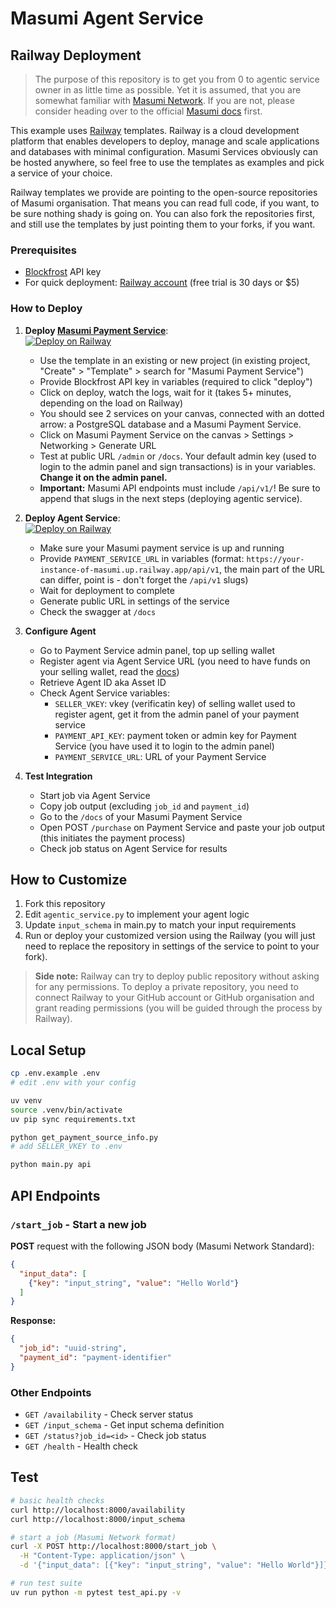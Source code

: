 # Masumi Agent Service

## Railway Deployment

> The purpose of this repository is to get you from 0 to agentic service owner in as little time as possible. Yet it is assumed, that you are somewhat familiar with [Masumi Network](https://masumi.network/). If you are not, please consider heading over to the official [Masumi docs](https://docs.masumi.network/) first.  

This example uses [Railway](https://railway.com?referralCode=pa1ar) templates. Railway is a cloud development platform that enables developers to deploy, manage and scale applications and databases with minimal configuration. Masumi Services obviously can be hosted anywhere, so feel free to use the templates as examples and pick a service of your choice.  

Railway templates we provide are pointing to the open-source repositories of Masumi organisation. That means you can read full code, if you want, to be sure nothing shady is going on. You can also fork the repositories first, and still use the templates by just pointing them to your forks, if you want.

### Prerequisites

- [Blockfrost](https://blockfrost.io/) API key
- For quick deployment: [Railway account](https://railway.com?referralCode=pa1ar) (free trial is 30 days or $5)

### How to Deploy

1. **Deploy [Masumi Payment Service](https://github.com/masumi-network/masumi-payment-service)**:  
[![Deploy on Railway](https://railway.com/button.svg)](https://railway.com/deploy/1n00SW?referralCode=pa1ar)
   - Use the template in an existing or new project (in existing project, "Create" > "Template" > search for "Masumi Payment Service")
   - Provide Blockfrost API key in variables (required to click "deploy")
   - Click on deploy, watch the logs, wait for it (takes 5+ minutes, depending on the load on Railway)
   - You should see 2 services on your canvas, connected with an dotted arrow: a PostgreSQL database and a Masumi Payment Service.
   - Click on Masumi Payment Service on the canvas > Settings > Networking > Generate URL
   - Test at public URL `/admin` or `/docs`. Your default admin key (used to login to the admin panel and sign transactions) is in your variables. **Change it on the admin panel.**
   - **Important:** Masumi API endpoints must include `/api/v1/`!  Be sure to append that slugs in the next steps (deploying agentic service).

2. **Deploy Agent Service**:  
[![Deploy on Railway](https://railway.com/button.svg)](https://railway.com/deploy/KnOf66?referralCode=pa1ar)
   - Make sure your Masumi payment service is up and running
   - Provide `PAYMENT_SERVICE_URL` in variables (format: `https://your-instance-of-masumi.up.railway.app/api/v1`, the main part of the URL can differ, point is - don't forget the `/api/v1` slugs)
   - Wait for deployment to complete
   - Generate public URL in settings of the service
   - Check the swagger at `/docs`

3. **Configure Agent**
   - Go to Payment Service admin panel, top up selling wallet
   - Register agent via Agent Service URL (you need to have funds on your selling wallet, read the [docs](https://docs.masumi.network/))
   - Retrieve Agent ID aka Asset ID
   - Check Agent Service variables:
     - `SELLER_VKEY`: vkey (verificatin key) of selling wallet used to register agent, get it from the admin panel of your payment service
     - `PAYMENT_API_KEY`: payment token or admin key for Payment Service (you have used it to login to the admin panel)
     - `PAYMENT_SERVICE_URL`: URL of your Payment Service

4. **Test Integration**
   - Start job via Agent Service
   - Copy job output (excluding `job_id` and `payment_id`)
   - Go to the `/docs` of your Masumi Payment Service
   - Open POST `/purchase` on Payment Service and paste your job output (this initiates the payment process)
   - Check job status on Agent Service for results

## How to Customize

1. Fork this repository
2. Edit `agentic_service.py` to implement your agent logic
3. Update `input_schema` in main.py to match your input requirements
4. Run or deploy your customized version using the Railway (you will just need to replace the repository in settings of the service to point to your fork).

> **Side note:** Railway can try to deploy public repository without asking for any permissions. To deploy a private repository, you need to connect Railway to your GitHub account or GitHub organisation and grant reading permissions (you will be guided through the process by Railway).

## Local Setup

```bash
cp .env.example .env
# edit .env with your config

uv venv
source .venv/bin/activate
uv pip sync requirements.txt

python get_payment_source_info.py
# add SELLER_VKEY to .env

python main.py api
```

## API Endpoints

### `/start_job` - Start a new job
**POST** request with the following JSON body (Masumi Network Standard):

```json
{
  "input_data": [
    {"key": "input_string", "value": "Hello World"}
  ]
}
```

**Response:**
```json
{
  "job_id": "uuid-string",
  "payment_id": "payment-identifier"
}
```

### Other Endpoints
- `GET /availability` - Check server status
- `GET /input_schema` - Get input schema definition
- `GET /status?job_id=<id>` - Check job status
- `GET /health` - Health check

## Test

```bash
# basic health checks
curl http://localhost:8000/availability
curl http://localhost:8000/input_schema

# start a job (Masumi Network format)
curl -X POST http://localhost:8000/start_job \
  -H "Content-Type: application/json" \
  -d '{"input_data": [{"key": "input_string", "value": "Hello World"}]}'

# run test suite
uv run python -m pytest test_api.py -v
```
